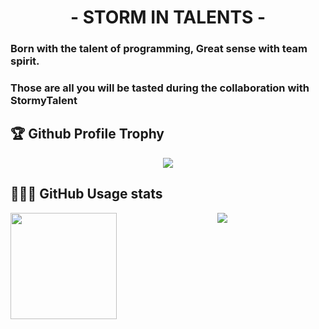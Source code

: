 <h1 align="center">- STORM IN TALENTS -</h1>
<h3>Born with the talent of programming, Great sense with team spirit.</h3>
<h3>Those are all you will be tasted during the collaboration with StormyTalent</h3>
<div>
  <h2>🏆 Github Profile Trophy</h2>
    <p align="center"><img src="https://github-profile-trophy.vercel.app/?username=StormyTalents&column=8&theme=onedark"/></p>
</div>
<div>
  <h2>👨🏻‍💻 GitHub Usage stats</h2>
  <p align="center"><img height="170" align="left" src="https://github-readme-stats.vercel.app/api?username=StormyTalents&show_icons=true&theme=radical&show_owner=false" />
  <img src="https://github-readme-stats.vercel.app/api/top-langs/?username=StormyTalents&layout=compact" /></p>
</div>
